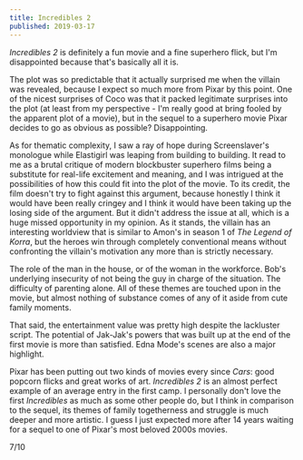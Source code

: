 ```yaml
---
title: Incredibles 2
published: 2019-03-17
---
```


_Incredibles 2_ is definitely a fun movie and a fine superhero flick, but I'm disappointed because that's basically all it is.

The plot was so predictable that it actually surprised me when the villain was revealed, because I expect so much more from Pixar by this point. One of the nicest surprises of Coco was that it packed legitimate surprises into the plot (at least from my perspective - I'm really good at bring fooled by the apparent plot of a movie), but in the sequel to a superhero movie Pixar decides to go as obvious as possible? Disappointing.

As for thematic complexity, I saw a ray of hope during Screenslaver's monologue while Elastigirl was leaping from building to building. It read to me as a brutal critique of modern blockbuster superhero films being a substitute for real-life excitement and meaning, and I was intrigued at the possibilities of how this could fit into the plot of the movie. To its credit, the film doesn't try to fight against this argument, because honestly I think it would have been really cringey and I think it would have been taking up the losing side of the argument. But it didn't address the issue at all, which is a huge missed opportunity in my opinion. As it stands, the villain has an interesting worldview that is similar to Amon's in season 1 of _The Legend of Korra_, but the heroes win through completely conventional means without confronting the villain's motivation any more than is strictly necessary.

The role of the man in the house, or of the woman in the workforce. Bob's underlying insecurity of not being the guy in charge of the situation. The difficulty of parenting alone. All of these themes are touched upon in the movie, but almost nothing of substance comes of any of it aside from cute family moments.

That said, the entertainment value was pretty high despite the lackluster script. The potential of Jak-Jak's powers that was built up at the end of the first movie is more than satisfied. Edna Mode's scenes are also a major highlight.

Pixar has been putting out two kinds of movies every since _Cars_: good popcorn flicks and great works of art. _Incredibles 2_ is an almost perfect example of an average entry in the first camp. I personally don't love the first _Incredibles_ as much as some other people do, but I think in comparison to the sequel, its themes of family togetherness and struggle is much deeper and more artistic. I guess I just expected more after 14 years waiting for a sequel to one of Pixar's most beloved 2000s movies.

7/10
